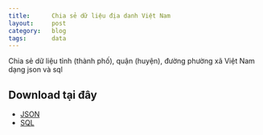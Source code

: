 ```yaml
---
title:      Chia sẻ dữ liệu địa danh Việt Nam
layout:     post
category:   blog
tags: 	    data
---
```


<p>Chia sẻ dữ liệu tỉnh (thành phố), quận (huyện), đường phường xã Việt Nam dạng json và sql</p>

## Download tại đây
- [JSON][json]
- [SQL][sql]

[json]:   https://github.com/spainno3/spainno3.github.io/tree/master/data/local.json
[sql]:   https://github.com/spainno3/spainno3.github.io/tree/master/data/local.sql
